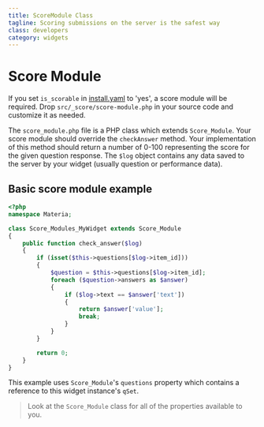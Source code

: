 ```yaml
---
title: ScoreModule Class
tagline: Scoring submissions on the server is the safest way
class: developers
category: widgets
---
```

# Score Module

If you set `is_scorable` in [install.yaml](install-yaml.html) to 'yes', a score module will be required. Drop `src/_score/score-module.php` in your source code and customize it as needed.

The `score_module.php` file is a PHP class which extends `Score_Module`.  Your score module should override the `checkAnswer` method.  Your implementation of this method should return a number of 0-100 representing the score for the given question response.  The `$log` object contains any data saved to the server by your widget (usually question or performance data).

## Basic score module example

```php
<?php
namespace Materia;

class Score_Modules_MyWidget extends Score_Module
{
	public function check_answer($log)
	{
		if (isset($this->questions[$log->item_id]))
		{
			$question = $this->questions[$log->item_id];
			foreach ($question->answers as $answer)
			{
				if ($log->text == $answer['text'])
				{
					return $answer['value'];
					break;
				}
			}
		}

		return 0;
	}
}
```

This example uses `Score_Module`'s `questions` property which contains a reference to this widget instance's `qSet`.

> Look at the <code>Score_Module</code> class for all of the properties available to you.

